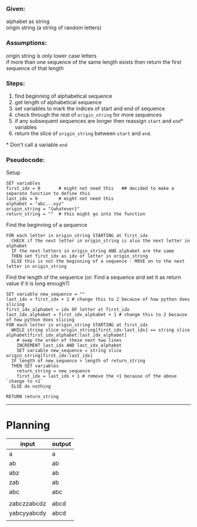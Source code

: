 
### Given:
alphabet as string\
origin string (a string of random letters)

### Assumptions:
origin string is only lower case letters\
if more than one sequence of the same length exists then return the first sequence of that length

### Steps:
1. find beginning of alphabetical sequence
1. get length of alphabetical sequence
1. set variables to mark the indices of start and end of sequence
1. check through the rest of `origin_string` for more sequences
1. if any subsequent sequences are longer then reassign `start` and `end`* variables
1. return the slice of `origin_string` between `start` and `end`.

\* Don't call a variable `end`

### Pseudocode:
Setup
```
SET variables
first_idx = 0       # might not need this   ## decided to make a separate function to define this
last_idx = 0        # might not need this
alphabet = "abc...xyz"
origin_string = "{whatever}"
return_string = ""  # this might go into the function
```

Find the beginning of a sequence
```
FOR each letter in origin_string STARTING at first_idx
  CHECK if the next letter in origin_string is also the next letter in alphabet
  IF the next letters in origin_string AND alphabet are the same
  THEN set first_idx as idx of letter in origin_string
  ELSE this is not the beginning of a sequence - MOVE on to the next letter in origin_string
```

Find the length of the sequence (or: Find a sequence and set it as return value if it is long enough?)
```
SET variable new_sequence = ""
last_idx = first_idx + 1 # change this to 2 because of how python does slicing
first_idx_alphabet = idx OF letter at first_idx
last_idx_alphabet = first_idx_alphabet + 1 # change this to 2 because of how python does slicing
FOR each letter in origin_string STARTING at first_idx
  WHILE string slice origin_string[first_idx:last_idx] == string slice alphabet[first_idx_alphabet:last_idx_alphabet]
    # swap the order of these next two lines
    INCREMENT last_idx AND last_idx_alphabet
    SET variable new_sequence = string slice origin_string[first_idx:last_idx]
  IF length of new_sequence > length of return_string
  THEN SET variables
    return_string = new_sequence
    first_idx = last_idx + 1 # remove the +1 because of the above `change to +2`
  ELSE do nothing

RETURN return_string
```
<hr>

# Planning

|input|output|
|---|---|
|a|a|
|ab|ab|
|abz|ab|
|zab|ab|
|abc|abc|
|||
|zabczzabcdz|abcd|
|yabcyyabcdy|abcd|
|||
